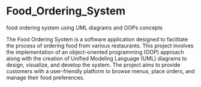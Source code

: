 # Food_Ordering_System
food ordering system using UML diagrams and OOPs concepts

The Food Ordering System is a software application designed to facilitate the process of ordering food from various restaurants. This project involves the implementation of an object-oriented programming (OOP) approach along with the creation of Unified Modeling Language (UML) diagrams to design, visualize, and develop the system. The project aims to provide customers with a user-friendly platform to browse menus, place orders, and manage their food preferences.
